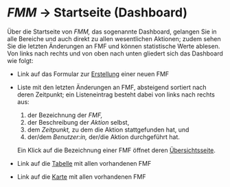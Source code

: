 # *FMM* → Startseite (Dashboard)

Über die Startseite von *FMM,* das sogenannte Dashboard, gelangen Sie in alle Bereiche und auch
direkt zu allen wesentlichen Aktionen; zudem sehen Sie die letzten Änderungen an FMF und können
statistische Werte ablesen. Von links nach rechts und von oben nach unten gliedert sich
das Dashboard wie folgt:

- Link auf das Formular zur [Erstellung](stammpaket-add.md) einer neuen FMF
- Liste mit den letzten Änderungen an FMF, absteigend sortiert nach deren Zeitpunkt;
  ein Listeneintrag besteht dabei von links nach rechts aus:

  1. der Bezeichnung der *FMF,*
  2. der Beschreibung der *Aktion* selbst,
  3. dem *Zeitpunkt,* zu dem die Aktion stattgefunden hat, und
  4. der/dem *Benutzer:in,* der/die Aktion durchgeführt hat.

  Ein Klick auf die Bezeichnung einer FMF öffnet deren [Übersichtsseite](fmf.md).
- Link auf die [Tabelle](table.md) mit allen vorhandenen FMF
- Link auf die [Karte](map.md) mit allen vorhandenen FMF

